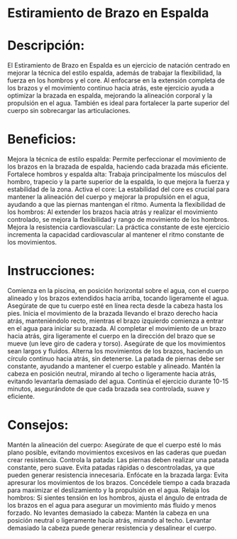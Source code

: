 # Estiramiento de Brazo en Espalda 

# Descripción:
El Estiramiento de Brazo en Espalda es un ejercicio de natación centrado en mejorar la técnica del estilo espalda, además de trabajar la flexibilidad, la fuerza en los hombros y el core. Al enfocarse en la extensión completa de los brazos y el movimiento continuo hacia atrás, este ejercicio ayuda a optimizar la brazada en espalda, mejorando la alineación corporal y la propulsión en el agua. También es ideal para fortalecer la parte superior del cuerpo sin sobrecargar las articulaciones.

# Beneficios:

Mejora la técnica de estilo espalda: Permite perfeccionar el movimiento de los brazos en la brazada de espalda, haciendo cada brazada más eficiente.
Fortalece hombros y espalda alta: Trabaja principalmente los músculos del hombro, trapecio y la parte superior de la espalda, lo que mejora la fuerza y estabilidad de la zona.
Activa el core: La estabilidad del core es crucial para mantener la alineación del cuerpo y mejorar la propulsión en el agua, ayudando a que las piernas mantengan el ritmo.
Aumenta la flexibilidad de los hombros: Al extender los brazos hacia atrás y realizar el movimiento controlado, se mejora la flexibilidad y rango de movimiento de los hombros.
Mejora la resistencia cardiovascular: La práctica constante de este ejercicio incrementa la capacidad cardiovascular al mantener el ritmo constante de los movimientos.

# Instrucciones:

Comienza en la piscina, en posición horizontal sobre el agua, con el cuerpo alineado y los brazos extendidos hacia arriba, tocando ligeramente el agua. Asegúrate de que tu cuerpo esté en línea recta desde la cabeza hasta los pies.
Inicia el movimiento de la brazada llevando el brazo derecho hacia atrás, manteniéndolo recto, mientras el brazo izquierdo comienza a entrar en el agua para iniciar su brazada.
Al completar el movimiento de un brazo hacia atrás, gira ligeramente el cuerpo en la dirección del brazo que se mueve (un leve giro de cadera y torso). Asegúrate de que los movimientos sean largos y fluidos.
Alterna los movimientos de los brazos, haciendo un círculo continuo hacia atrás, sin detenerse. La patada de piernas debe ser constante, ayudando a mantener el cuerpo estable y alineado.
Mantén la cabeza en posición neutral, mirando al techo o ligeramente hacia atrás, evitando levantarla demasiado del agua.
Continúa el ejercicio durante 10-15 minutos, asegurándote de que cada brazada sea controlada, suave y eficiente.

# Consejos:

Mantén la alineación del cuerpo: Asegúrate de que el cuerpo esté lo más plano posible, evitando movimientos excesivos en las caderas que puedan crear resistencia.
Controla la patada: Las piernas deben realizar una patada constante, pero suave. Evita patadas rápidas o descontroladas, ya que pueden generar resistencia innecesaria.
Enfócate en la brazada larga: Evita apresurar los movimientos de los brazos. Concédele tiempo a cada brazada para maximizar el deslizamiento y la propulsión en el agua.
Relaja los hombros: Si sientes tensión en los hombros, ajusta el ángulo de entrada de los brazos en el agua para asegurar un movimiento más fluido y menos forzado.
No levantes demasiado la cabeza: Mantén la cabeza en una posición neutral o ligeramente hacia atrás, mirando al techo. Levantar demasiado la cabeza puede generar resistencia y desalinear el cuerpo.
